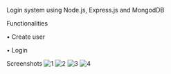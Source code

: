 Login system using Node.js, Express.js and MongodDB

Functionalities

•	Create user

•	Login

Screenshots
![1](https://user-images.githubusercontent.com/119438857/209272989-ff4bc48a-1335-4681-919f-5c677853b916.png)
![2](https://user-images.githubusercontent.com/119438857/209273042-8d0ce39f-a24c-4835-8f94-c2c7c5562106.png)
![3](https://user-images.githubusercontent.com/119438857/209273053-1319e88d-f895-4183-ba95-8ee305d40ff2.png)
![4](https://user-images.githubusercontent.com/119438857/209273059-c165ea04-d4df-489c-b3e7-ead4780cc8b7.png)
